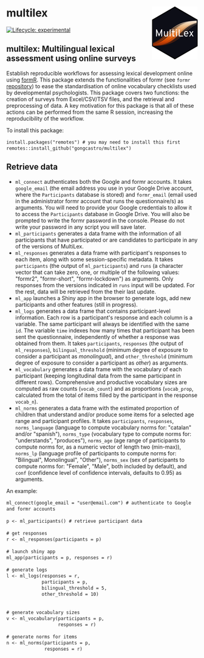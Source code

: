# multilex <img src='man/figures/logo.png' align="right" height="139" />

<!-- badges: start -->
[![Lifecycle: experimental](https://img.shields.io/badge/lifecycle-experimental-orange.svg)](https://www.tidyverse.org/lifecycle/#experimental)
<!-- badges: end -->

## multilex: **Multi**lingual **lex**ical assessment using online surveys

Establish reproducible workflows for assessing lexical development online using [formR](https://formr.org/). This package extends the functionalities of formr (see `formr` [repository](https://github.com/rubenarslan/formr)) to ease the standardisation of online vocabulary checklists used by developmental psychologists. This package covers two functions: the creation of surveys from Excel/CSV/TSV files, and the retrieval and preprocessing of data. A key motivation for this package is that all of these actions can be performed from the same R session, increasing the reproducibility of the workflow.

To install this package:

```
install.packages("remotes") # you may need to install this first
remotes::install_github("gongcastro/multilex")
```

## Retrieve data

* `ml_connect` authenticates both the Google and formr accounts. It takes `google_email` (the email address you use in your Google Drive account, where the `Participants` database is stored) and `formr_email` (email used in the administrator formr account that runs the questionnaire/s) as arguments. You will need to provide your Google credentials to allow it to access the `Participants` database in Google Drive. You will also be prompted to write the formr password in the console. Please do not write your password in any script you will save later.
* `ml_participants` generates a data frame with the information of all participants that have participated or are candidates to participate in any of the versions of MultiLex. 
* `ml_responses` generates a data frame with participant's responses to each item, along with some session-specific metadata. It takes `participants` (the output of `ml_participants`) and `runs` (a character vector that can take zero, one, or multiple of the following values: "formr2", "formr-short", "formr-lockdown") as arguments. Only responses from the versions indicated in `runs` input will be updated. For the rest, data will be retrieved from the their last update.
* `ml_app` launches a Shiny app in the browser to generate logs, add new participants and other features (still in progress).
* `ml_logs` generates a data frame that contains participant-level information. Each row is a participant's response and each column is a variable. The same participant will always be identified with the same `id`. The variable `time` indexes how many times that participant has been sent the questionnaire, independently of whether a response was obtained from them. It takes `participants`, `responses` (the output of `ml_responses`), `bilingual_threshold` (minimum degree of exposure to consider a participant as *monolingual*), and `other_threshold` (minimum degree of exposure to consider a participant as *other*) as arguments.
* `ml_vocabulary` generates a data frame with the vocabulary of each participant (keeping longitudinal data from the same participant in different rows). Comprehensive and productive vocabulary sizes are computed as raw counts (`vocab_count`) and as proportions (`vocab_prop`, calculated from the total of items filled by the participant in the response `vocab_n`).
* `ml_norms` generates a data frame with the estimated proportion of children that understand and/or produce some items for a selected age range and participant profiles. It takes `participants`, `responses`, `norms_language` (language to compute vocabulary norms for: "catalan" and/or "spanish"), `norms_type` (vocabulary type to compute norms for: "understands", "produces"), `norms_age` (age range of participants to compute norms for, as a numeric vector of length two (min-max)), `norms_lp` (language profile of participants to compute norms for: "Bilingual", Monolingual", "Other"), `norms_sex` (sex of participants to compute norms for: "Female", "Male", both included by default), and `conf` (confidence level of confidence intervals, defaults to 0.95) as arguments.


An example:

```
ml_connect(google_email = "user@email.com") # authenticate to Google and formr accounts

p <- ml_participants() # retrieve participant data

# get responses
r <- ml_responses(participants = p)
            
# launch shiny app              
ml_app(participants = p, responses = r)

# generate logs
l <- ml_logs(responses = r,
             participants = p,
             bilingual_threshold = 5,
             other_threshold = 10)


# generate vocabulary sizes
v <- ml_vocabulary(participants = p,
                   responses = r)
                            
# generate norms for items
n <- ml_norms(participants = p,
              responses = r)

```
